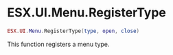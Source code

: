 # ESX.UI.Menu.RegisterType

```lua
ESX.UI.Menu.RegisterType(type, open, close)
```

This function registers a menu type.
